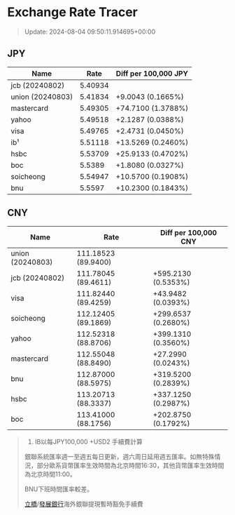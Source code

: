 # Exchange Rate Tracer

> Update: 2024-08-04 09:50:11.914695+00:00

## JPY

| Name             |    Rate | Diff per 100,000 JPY   |
|------------------|---------|------------------------|
| jcb (20240802)   | 5.40934 |                        |
| union (20240803) | 5.41834 | +9.0043 (0.1665%)      |
| mastercard       | 5.49305 | +74.7100 (1.3788%)     |
| yahoo            | 5.49518 | +2.1287 (0.0388%)      |
| visa             | 5.49765 | +2.4731 (0.0450%)      |
| ib¹              | 5.51118 | +13.5269 (0.2460%)     |
| hsbc             | 5.53709 | +25.9133 (0.4702%)     |
| boc              | 5.5389  | +1.8080 (0.0327%)      |
| soicheong        | 5.54947 | +10.5700 (0.1908%)     |
| bnu              | 5.5597  | +10.2300 (0.1843%)     |

## CNY

| Name             | Rate                | Diff per 100,000 CNY   |
|------------------|---------------------|------------------------|
| union (20240803) | 111.18523	(89.9400) |                        |
| jcb (20240802)   | 111.78045	(89.4611) | +595.2130 (0.5353%)    |
| visa             | 111.82440	(89.4259) | +43.9482 (0.0393%)     |
| soicheong        | 112.12405	(89.1869) | +299.6537 (0.2680%)    |
| yahoo            | 112.52318	(88.8706) | +399.1310 (0.3560%)    |
| mastercard       | 112.55048	(88.8490) | +27.2990 (0.0243%)     |
| bnu              | 112.87000	(88.5975) | +319.5200 (0.2839%)    |
| hsbc             | 113.20713	(88.3337) | +337.1250 (0.2987%)    |
| boc              | 113.41000	(88.1756) | +202.8750 (0.1792%)    |


> 1. IB以每JPY100,000 +USD2 手續費計算
>
> 銀聯系統匯率週一至週五每日更新，週六周日延用週五匯率。如無特殊情況，部分歐系貨幣匯率生效時間為北京時間16:30，其他貨幣匯率生效時間為北京時間11:00。
>
> BNU下班時間匯率較差。
>
> [立橋](https://www.wlbank.com.mo/uploads/ueditor/file/20181211/1544536513900230.pdf)/[發展銀行](https://www.mdb.com.mo/Service_Charges_20230728.pdf)海外銀聯提現暫時豁免手續費


